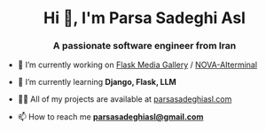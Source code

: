 <h1 align="center">Hi 👋, I'm Parsa Sadeghi Asl</h1>
<h3 align="center">A passionate software engineer from Iran</h3>

- 🔭 I’m currently working on [Flask Media Gallery](https://github.com/Parsa-SadeghiAsl/flask-media-gallery) / [NOVA-AIterminal](https://github.com/Parsa-SadeghiAsl/NOVA-AIterminal)

- 🌱 I’m currently learning **Django, Flask, LLM**

- 👨‍💻 All of my projects are available at [parsasadeghiasl.com](parsasadeghiasl.com)

- 📫 How to reach me **parsasadeghiasl@gmail.com**
